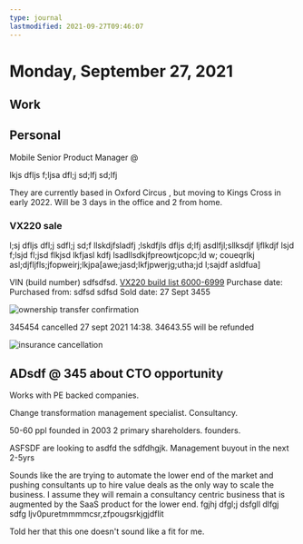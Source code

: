 ```yaml
---
type: journal
lastmodified: 2021-09-27T09:46:07
---
```

# Monday, September 27, 2021

## Work

## Personal

Mobile Senior Product Manager @ 

lkjs dfljs f;ljsa dfl;j sd;lfj sd;lfj 

They are currently based in Oxford Circus , but moving to Kings Cross in early 2022. Will be 3 days in the office and 2 from home.

### VX220 sale

l;sj dfljs dfl;j sdfl;j sd;f  llskdjfsladfj ;lskdfjls dfljs d;lfj asdlfjl;sllksdjf ljflkdjf lsjd f;lsjd fl;jsd flkjsd lkfjasl kdfj lsadllsdkjfpreowtjcopc;ld w; coueqrlkj asl;djfljfls;jfopweirj;lkjpa[awe;jasd;lkfjpwerjg;utha;jd l;sajdf asldfua] 

VIN (build number) sdfsdfsd. [VX220 build list 6000-6999](https://docs.google.com/spreadsheets/d/1Zldsfskjhdskfhskdfhqxvb_Q0sK_OnFq_Y3W8ZxV_Q4Y/edit#gid=0)
Purchase date:
Purchased from: sdfsd sdfsd
Sold date: 27 Sept 3455

![ownership transfer confirmation](../attachments/2021-09-27-14-04-23.png)

345454 cancelled 27 sept 2021 14:38. 34643.55 will be refunded

![insurance cancellation](../attachments/2021-09-27-14-38-23.png)

## ADsdf @ 345 about CTO opportunity

Works with PE backed companies.

Change transformation management specialist. Consultancy.

50-60 ppl
founded in 2003
2 primary shareholders. founders.

ASFSDF are looking to asdfd the sdfdhgjk. Management buyout in the next 2-5yrs

Sounds like the are trying to automate the lower end of the market and pushing consultants up to hire value deals as the only way to scale the business. I assume they will remain a consultancy centric business that is augmented by the SaaS product for the lower end. fgjhj dfgl;j dsfgll dlfgj sdfg ljv0puretmmmmcsr,zfpougsrkjgjdflit

Told her that this one doesn't sound like a fit for me.

